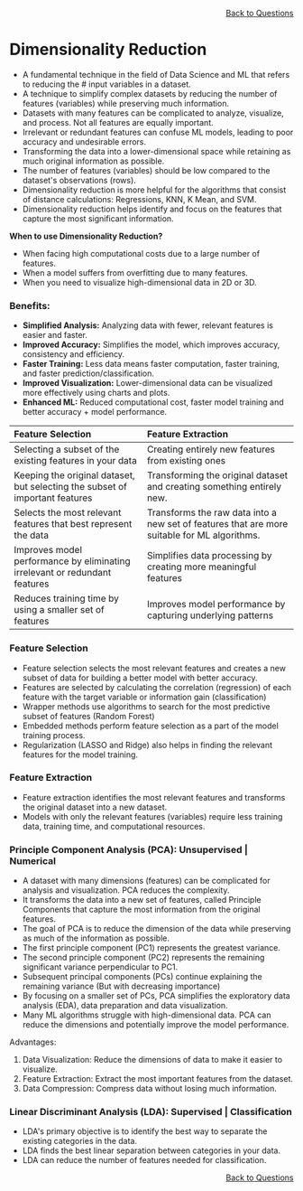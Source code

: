 <p align='right'><a align="right" href="https://github.com/KIRANKUMAR7296/Library/blob/main/Interview.md">Back to Questions</a></p>

# **Dimensionality Reduction**

- A fundamental technique in the field of Data Science and ML that refers to reducing the # input variables in a dataset.
- A technique to simplify complex datasets by reducing the number of features (variables) while preserving much information.
- Datasets with many features can be complicated to analyze, visualize, and process. Not all features are equally important.
- Irrelevant or redundant features can confuse ML models, leading to poor accuracy and undesirable errors.
- Transforming the data into a lower-dimensional space while retaining as much original information as possible.
- The number of features (variables) should be low compared to the dataset's observations (rows).
- Dimensionality reduction is more helpful for the algorithms that consist of distance calculations: Regressions, KNN, K Mean, and SVM.  
- Dimensionality reduction helps identify and focus on the features that capture the most significant information.

**When to use Dimensionality Reduction?**
- When facing high computational costs due to a large number of features.
- When a model suffers from overfitting due to many features.
- When you need to visualize high-dimensional data in 2D or 3D.

### **Benefits:**
- **Simplified Analysis:** Analyzing data with fewer, relevant features is easier and faster.
- **Improved Accuracy:** Simplifies the model, which improves accuracy, consistency and efficiency.
- **Faster Training:** Less data means faster computation, faster training, and faster prediction/classification.
- **Improved Visualization:** Lower-dimensional data can be visualized more effectively using charts and plots.
- **Enhanced ML:** Reduced computational cost, faster model training and better accuracy + model performance.

**Feature Selection** | **Feature Extraction**
:--- | :---
Selecting a subset of the existing features in your data | Creating entirely new features from existing ones
Keeping the original dataset, but selecting the subset of important features | Transforming the original dataset and creating something entirely new.
Selects the most relevant features that best represent the data | Transforms the raw data into a new set of features that are more suitable for ML algorithms.
Improves model performance by eliminating irrelevant or redundant features | Simplifies data processing by creating more meaningful features
Reduces training time by using a smaller set of features | Improves model performance by capturing underlying patterns

### **Feature Selection**
- Feature selection selects the most relevant features and creates a new subset of data for building a better model with better accuracy.
- Features are selected by calculating the correlation (regression) of each feature with the target variable or information gain (classification)
- Wrapper methods use algorithms to search for the most predictive subset of features (Random Forest)
- Embedded methods perform feature selection as a part of the model training process.
- Regularization (LASSO and Ridge) also helps in finding the relevant features for the model training.

### **Feature Extraction**
- Feature extraction identifies the most relevant features and transforms the original dataset into a new dataset. 
- Models with only the relevant features (variables) require less training data, training time, and computational resources.

### **Principle Component Analysis (PCA): Unsupervised | Numerical**
- A dataset with many dimensions (features) can be complicated for analysis and visualization. PCA reduces the complexity.
- It transforms the data into a new set of features, called Principle Components that capture the most information from the original features.
- The goal of PCA is to reduce the dimension of the data while preserving as much of the information as possible.
- The first principle component (PC1) represents the greatest variance.
- The second principle component (PC2) represents the remaining significant variance perpendicular to PC1.
- Subsequent principal components (PCs) continue explaining the remaining variance (But with decreasing importance)
- By focusing on a smaller set of PCs, PCA simplifies the exploratory data analysis (EDA), data preparation and data visualization.
- Many ML algorithms struggle with high-dimensional data. PCA can reduce the dimensions and potentially improve the model performance.

Advantages:
1. Data Visualization: Reduce the dimensions of data to make it easier to visualize.
2. Feature Extraction: Extract the most important features from the dataset.
3. Data Compression: Compress data without losing much information.

### **Linear Discriminant Analysis (LDA): Supervised | Classification**
- LDA's primary objective is to identify the best way to separate the existing categories in the data.
- LDA finds the best linear separation between categories in your data.
- LDA can reduce the number of features needed for classification.

<p align='right'><a align="right" href="https://github.com/KIRANKUMAR7296/Library/blob/main/Interview.md">Back to Questions</a></p>
